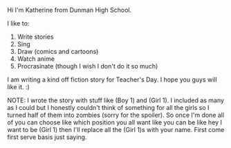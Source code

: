 Hi I'm Katherine from Dunman High School. 

I like to: 
1. Write stories
2. Sing
3. Draw (comics and cartoons)
4. Watch anime
5. Procrasinate (though I wish I don't do it so much)

I am writing a kind off fiction story for Teacher's Day. I hope you guys will like it. :)


NOTE: I wrote the story with stuff like (Boy 1) and (Girl 1). I included as many as I could but I honestly couldn't think of something for all the girls so I turned half of them into zombies (sorry for the spoiler). So once I'm done all of you can choose like which position you all want like you can be like hey I want to be (Girl 1) then I'll replace all the (Girl 1)s with your name. First come first serve basis just saying. 
